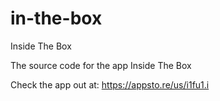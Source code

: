 in-the-box
==========

Inside The Box

The source code for the app Inside The Box

Check the app out at: https://appsto.re/us/i1fu1.i
